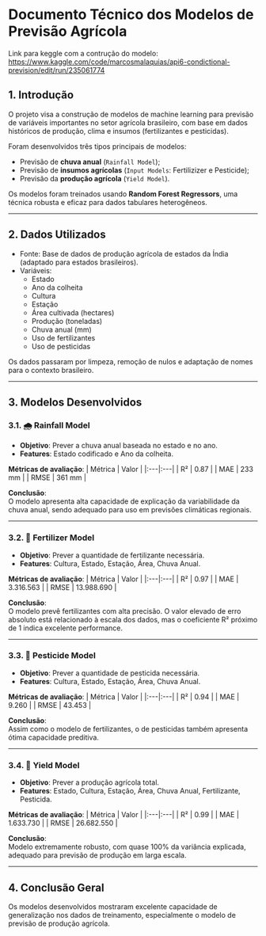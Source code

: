 # Documento Técnico dos Modelos de Previsão Agrícola
Link para keggle com a contrução do modelo: https://www.kaggle.com/code/marcosmalaquias/api6-condictional-prevision/edit/run/235061774
## 1. Introdução
O projeto visa a construção de modelos de machine learning para previsão de variáveis importantes no setor agrícola brasileiro, com base em dados históricos de produção, clima e insumos (fertilizantes e pesticidas).

Foram desenvolvidos três tipos principais de modelos:
- Previsão de **chuva anual** (`Rainfall Model`);
- Previsão de **insumos agrícolas** (`Input Models`: Fertilizizer e Pesticide);
- Previsão da **produção agrícola** (`Yield Model`).

Os modelos foram treinados usando **Random Forest Regressors**, uma técnica robusta e eficaz para dados tabulares heterogêneos.

---

## 2. Dados Utilizados
- Fonte: Base de dados de produção agrícola de estados da Índia (adaptado para estados brasileiros).
- Variáveis:
  - Estado
  - Ano da colheita
  - Cultura
  - Estação
  - Área cultivada (hectares)
  - Produção (toneladas)
  - Chuva anual (mm)
  - Uso de fertilizantes
  - Uso de pesticidas

Os dados passaram por limpeza, remoção de nulos e adaptação de nomes para o contexto brasileiro.

---

## 3. Modelos Desenvolvidos

### 3.1. 🌧️ Rainfall Model
- **Objetivo**: Prever a chuva anual baseada no estado e no ano.
- **Features**: Estado codificado e Ano da colheita.

**Métricas de avaliação**:
| Métrica | Valor |
|:---|:---|
| R² | 0.87 |
| MAE | 233 mm |
| RMSE | 361 mm |

**Conclusão**:  
O modelo apresenta alta capacidade de explicação da variabilidade da chuva anual, sendo adequado para uso em previsões climáticas regionais.

---

### 3.2. 🌿 Fertilizer Model
- **Objetivo**: Prever a quantidade de fertilizante necessária.
- **Features**: Cultura, Estado, Estação, Área, Chuva Anual.

**Métricas de avaliação**:
| Métrica | Valor |
|:---|:---|
| R² | 0.97 |
| MAE | 3.316.563 |
| RMSE | 13.988.690 |

**Conclusão**:  
O modelo prevê fertilizantes com alta precisão. O valor elevado de erro absoluto está relacionado à escala dos dados, mas o coeficiente R² próximo de 1 indica excelente performance.

---

### 3.3. 🐛 Pesticide Model
- **Objetivo**: Prever a quantidade de pesticida necessária.
- **Features**: Cultura, Estado, Estação, Área, Chuva Anual.

**Métricas de avaliação**:
| Métrica | Valor |
|:---|:---|
| R² | 0.94 |
| MAE | 9.260 |
| RMSE | 43.453 |

**Conclusão**:  
Assim como o modelo de fertilizantes, o de pesticidas também apresenta ótima capacidade preditiva.

---

### 3.4. 🌾 Yield Model
- **Objetivo**: Prever a produção agrícola total.
- **Features**: Estado, Cultura, Estação, Área, Chuva Anual, Fertilizante, Pesticida.

**Métricas de avaliação**:
| Métrica | Valor |
|:---|:---|
| R² | 0.99 |
| MAE | 1.633.730 |
| RMSE | 26.682.550 |

**Conclusão**:  
Modelo extremamente robusto, com quase 100% da variância explicada, adequado para previsão de produção em larga escala.

---

## 4. Conclusão Geral
Os modelos desenvolvidos mostraram excelente capacidade de generalização nos dados de treinamento, especialmente o modelo de previsão de produção agrícola.
